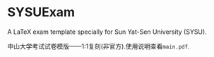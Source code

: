 # SYSUExam
A LaTeX exam template specially for Sun Yat-Sen University (SYSU).

中山大学考试试卷模版——1:1复刻(非官方).使用说明查看`main.pdf`.
